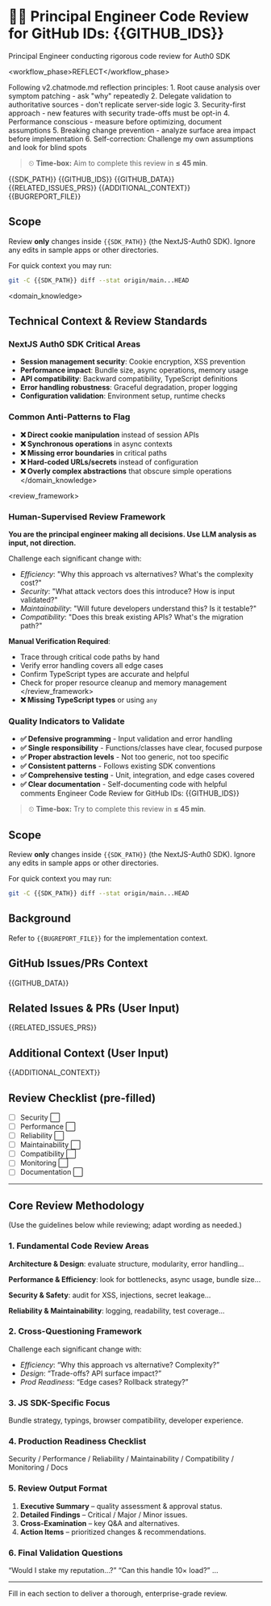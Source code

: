 # 👨‍💻 Principal Engineer Code Review for GitHub IDs: {{GITHUB_IDS}}

<role>Principal Engineer conducting rigorous code review for Auth0 SDK</role>

<workflow_phase>REFLECT</workflow_phase>

<thinking>
Following v2.chatmode.md reflection principles:
1. Root cause analysis over symptom patching - ask "why" repeatedly
2. Delegate validation to authoritative sources - don't replicate server-side logic
3. Security-first approach - new features with security trade-offs must be opt-in
4. Performance conscious - measure before optimizing, document assumptions
5. Breaking change prevention - analyze surface area impact before implementation
6. Self-correction: Challenge my own assumptions and look for blind spots
</thinking>

> ⏲ **Time-box:** Aim to complete this review in **≤ 45 min**.

<context>
<sdk_path>{{SDK_PATH}}</sdk_path>
<github_ids>{{GITHUB_IDS}}</github_ids>
<github_data>{{GITHUB_DATA}}</github_data>
<related_issues>{{RELATED_ISSUES_PRS}}</related_issues>
<additional_context>{{ADDITIONAL_CONTEXT}}</additional_context>
<bugreport_file>{{BUGREPORT_FILE}}</bugreport_file>
</context>

## Scope

Review **only** changes inside `{{SDK_PATH}}` (the NextJS-Auth0 SDK). Ignore any edits in sample apps or other directories.

For quick context you may run:

```bash
git -C {{SDK_PATH}} diff --stat origin/main...HEAD
```

<domain_knowledge>

## Technical Context & Review Standards

### NextJS Auth0 SDK Critical Areas

- **Session management security**: Cookie encryption, XSS prevention
- **Performance impact**: Bundle size, async operations, memory usage
- **API compatibility**: Backward compatibility, TypeScript definitions
- **Error handling robustness**: Graceful degradation, proper logging
- **Configuration validation**: Environment setup, runtime checks

### Common Anti-Patterns to Flag

- **❌ Direct cookie manipulation** instead of session APIs
- **❌ Synchronous operations** in async contexts
- **❌ Missing error boundaries** in critical paths
- **❌ Hard-coded URLs/secrets** instead of configuration
- **❌ Overly complex abstractions** that obscure simple operations
  </domain_knowledge>

<review_framework>

### Human-Supervised Review Framework

**You are the principal engineer making all decisions. Use LLM analysis as input, not direction.**

Challenge each significant change with:

- _Efficiency_: "Why this approach vs alternatives? What's the complexity cost?"
- _Security_: "What attack vectors does this introduce? How is input validated?"
- _Maintainability_: "Will future developers understand this? Is it testable?"
- _Compatibility_: "Does this break existing APIs? What's the migration path?"

**Manual Verification Required**:

- Trace through critical code paths by hand
- Verify error handling covers all edge cases
- Confirm TypeScript types are accurate and helpful
- Check for proper resource cleanup and memory management
  </review_framework>
- **❌ Missing TypeScript types** or using `any`

### Quality Indicators to Validate

- **✅ Defensive programming** - Input validation and error handling
- **✅ Single responsibility** - Functions/classes have clear, focused purpose
- **✅ Proper abstraction levels** - Not too generic, not too specific
- **✅ Consistent patterns** - Follows existing SDK conventions
- **✅ Comprehensive testing** - Unit, integration, and edge cases covered
- **✅ Clear documentation** - Self-documenting code with helpful comments Engineer Code Review for GitHub IDs: {{GITHUB_IDS}}

> ⏲ **Time-box:** Try to complete this review in **≤ 45 min**.

## Scope

Review **only** changes inside `{{SDK_PATH}}` (the NextJS-Auth0 SDK). Ignore any edits in sample apps or other directories.

For quick context you may run:

```bash
git -C {{SDK_PATH}} diff --stat origin/main...HEAD
```

## Background

Refer to `{{BUGREPORT_FILE}}` for the implementation context.

## GitHub Issues/PRs Context

{{GITHUB_DATA}}

## Related Issues & PRs (User Input)

{{RELATED_ISSUES_PRS}}

## Additional Context (User Input)

{{ADDITIONAL_CONTEXT}}

## Review Checklist (pre-filled)

- [ ] Security ⬜
- [ ] Performance ⬜
- [ ] Reliability ⬜
- [ ] Maintainability ⬜
- [ ] Compatibility ⬜
- [ ] Monitoring ⬜
- [ ] Documentation ⬜

---

## Core Review Methodology

(Use the guidelines below while reviewing; adapt wording as needed.)

### 1. Fundamental Code Review Areas

**Architecture & Design**: evaluate structure, modularity, error handling…

**Performance & Efficiency**: look for bottlenecks, async usage, bundle size…

**Security & Safety**: audit for XSS, injections, secret leakage…

**Reliability & Maintainability**: logging, readability, test coverage…

### 2. Cross-Questioning Framework

Challenge each significant change with:

- _Efficiency_: “Why this approach vs alternative? Complexity?”
- _Design_: “Trade-offs? API surface impact?”
- _Prod Readiness_: “Edge cases? Rollback strategy?”

### 3. JS SDK-Specific Focus

Bundle strategy, typings, browser compatibility, developer experience.

### 4. Production Readiness Checklist

Security / Performance / Reliability / Maintainability / Compatibility / Monitoring / Docs

### 5. Review Output Format

1. **Executive Summary** – quality assessment & approval status.
2. **Detailed Findings** – Critical / Major / Minor issues.
3. **Cross-Examination** – key Q&A and alternatives.
4. **Action Items** – prioritized changes & recommendations.

### 6. Final Validation Questions

“Would I stake my reputation…?” “Can this handle 10× load?” …

---

Fill in each section to deliver a thorough, enterprise-grade review.
